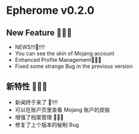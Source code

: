 # Epherome v0.2.0

## New Feature 🚀🚀🚀

- NEWS!!!🤯‼️‼️
- You can see the skin of Mojang account
- Enhanced Profile Management🍺🍺🍺
- Fixed some strange Bug in the previous version

## 新特性 🚀🚀🚀

- 新闻终于来了 🤯‼️‼️
- 可以在账户页里查看 Mojang 账户的皮肤
- 增强了档案管理 🍺🍺🍺
- 修复了上个版本的秘制 Bug
